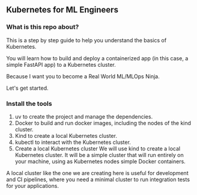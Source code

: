## Kubernetes for ML Engineers
### What is this repo about?
This is a step by step guide to help you understand the basics of Kubernetes.

You will learn how to build and deploy a containerized app (in this case, a simple FastAPI app) to a Kubernetes cluster.

Because I want you to become a Real World ML/MLOps Ninja.

Let's get started.
### Install the tools
1. uv to create the project and manage the dependencies.
2. Docker to build and run docker images, including the nodes of the kind cluster.
3. Kind to create a local Kubernetes cluster.
4. kubectl to interact with the Kubernetes cluster.
2. Create a local Kubernetes cluster
We will use kind to create a local Kubernetes cluster. It will be a simple cluster that will run entirely on your machine, using as Kubernetes nodes simple Docker containers.

A local cluster like the one we are creating here is useful for development and CI pipelines, where you need a minimal cluster to run integration tests for your applications.


